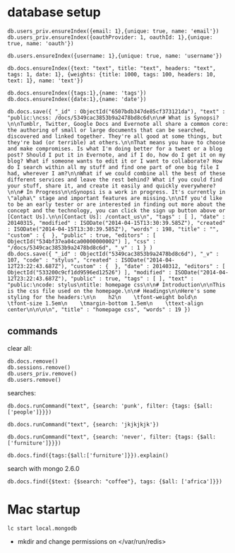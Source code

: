 # database setup

	db.users_priv.ensureIndex({email: 1},{unique: true, name: 'email'})
	db.users_priv.ensureIndex({oauthProvider: 1, oauthId: 1},{unique: true, name: 'oauth'})

	db.users.ensureIndex({username: 1},{unique: true, name: 'username'})

	db.docs.ensureIndex({text: "text", title: "text", headers: "text", tags: 1, date: 1}, {weights: {title: 1000, tags: 100, headers: 10, text: 1}, name: 'text'})

	db.docs.ensureIndex({tags:1},{name: 'tags'})
	db.docs.ensureIndex({date:1},{name: 'date'})

    db.docs.save({ "_id" : ObjectId("6507bdb347de85cf373121da"), "text" : "public:\ncss: /docs/5349cac3853b9a2478bd8c6d\n\n# What is Synopsi?\n\nTumblr, Twitter, Google Docs and Evernote all share a common core: the authoring of small or large documents that can be searched, discovered and linked together. They're all good at some things, but they're bad (or terrible) at others.\n\nThat means you have to choose and make compromises. Is what I'm doing better for a tweet or a blog post? Should I put it in Evernote, and if I do, how do I get it on my blog? What if someone wants to edit it or I want to collaborate? How do I search within all my stuff and find one part of one big file I had, wherever I am?\n\nWhat if we could combine all the best of these different services and leave the rest behind? What if you could find your stuff, share it, and create it easily and quickly everywhere?\n\n# In Progress\n\nSynopsi is a work in progress. It's currently in \"alpha\" stage and important features are missing.\n\nIf you'd like to be an early tester or are interested in finding out more about the concept and the technology, you can click the sign up button above or [Contact Us].\n\n[Contact Us]: /contact_us\n", "tags" : [ ], "date" : 20140315, "modified" : ISODate("2014-04-15T13:30:39.585Z"), "created" : ISODate("2014-04-15T13:30:39.585Z"), "words" : 198, "title" : "", "custom" : {  }, "public" : true, "editors" : [ ObjectId("534bf37ea04ca00000000002") ], "css" : "/docs/5349cac3853b9a2478bd8c6d", "_v" : 1 } )
    db.docs.save({ "_id" : ObjectId("5349cac3853b9a2478bd8c6d"), "_v" : 107, "code" : "stylus", "created" : ISODate("2014-04-12T23:22:43.687Z"), "custom" : {  }, "date" : 20140312, "editors" : [  ObjectId("533200c9cf1dd9596ed12526") ], "modified" : ISODate("2014-04-12T23:22:43.687Z"), "public" : true, "tags" : [ ], "text" : "public:\ncode: stylus\ntitle: homepage css\n\n# Introduction\n\nThis is the css file used on the homepage.\n\n# Headings\n\nHere's some styling for the headers:\n\n    h2\n    \tfont-weight bold\n    \tfont-size 1.5em\n    \tmargin-bottom 1.5em\n    \ttext-align center\n\n\n\n", "title" : "homepage css", "words" : 19 })

## commands

clear all:

	db.docs.remove()
	db.sessions.remove()
	db.users_priv.remove()
	db.users.remove()

searches:

    db.docs.runCommand("text", {search: 'punk', filter: {tags: {$all: ['people']}}})

    db.docs.runCommand("text", {search: 'jkjkjkjk'})

    db.docs.runCommand("text", {search: 'never', filter: {tags: {$all: ['furniture']}}})

    db.docs.find({tags:{$all:['furniture']}}).explain()

search with mongo 2.6.0 

    db.docs.find({$text: {$search: "coffee"}, tags: {$all: ['africa']}})

# Mac startup

    lc start local.mongodb

 - mkdir and change permissions on </var/run/redis>

